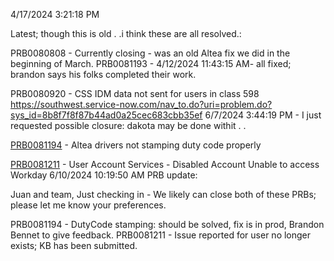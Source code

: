 4/17/2024 3:21:18 PM

Latest; though this is old . .i think these are all resolved.:

PRB0080808 - Currently closing - was an old Altea fix we did in the beginning of March.
PRB0081193 - 4/12/2024 11:43:15 AM- all fixed; brandon says his folks completed their work.


PRB0080920 - CSS IDM data not sent for users in class 598
https://southwest.service-now.com/nav_to.do?uri=problem.do?sys_id=8b8f7f8f87b44ad0a25cec683cbb35ef
6/7/2024 3:44:19 PM - I just requested possible closure: dakota may be done withit . .

[PRB0081194](https://southwest.service-now.com/problem.do?sys_id=c9836e34c36d06d04111f153e40131c3&sysparm_record_target=problem&sysparm_record_row=4&sysparm_record_rows=6&sysparm_record_list=active%3Dtrue%5Eassignment_group.u_portfolio%3D5a376f62db376384a98c9c41ba961921%5Eassignment_group%3D4670946fdb4e5c5089a74d8b13961975%5EORDERBYassignment_group) - Altea drivers not stamping duty code properly

[PRB0081211](https://southwest.service-now.com/problem.do?sys_id=bde4f055c3a54ed04111f153e40131de&sysparm_record_target=problem&sysparm_record_row=5&sysparm_record_rows=6&sysparm_record_list=active%3Dtrue%5Eassignment_group.u_portfolio%3D5a376f62db376384a98c9c41ba961921%5Eassignment_group%3D4670946fdb4e5c5089a74d8b13961975%5EORDERBYassignment_group) - User Account Services - Disabled Account Unable to access Workday
6/10/2024 10:19:50 AM
PRB update:


Juan and team, Just checking in - We likely can close both of these PRBs; please let me know your preferences.

PRB0081194 - DutyCode stamping: should be solved, fix is in prod, Brandon Bennet to give feedback.
PRB0081211 - Issue reported for user no longer exists; KB has been submitted.


